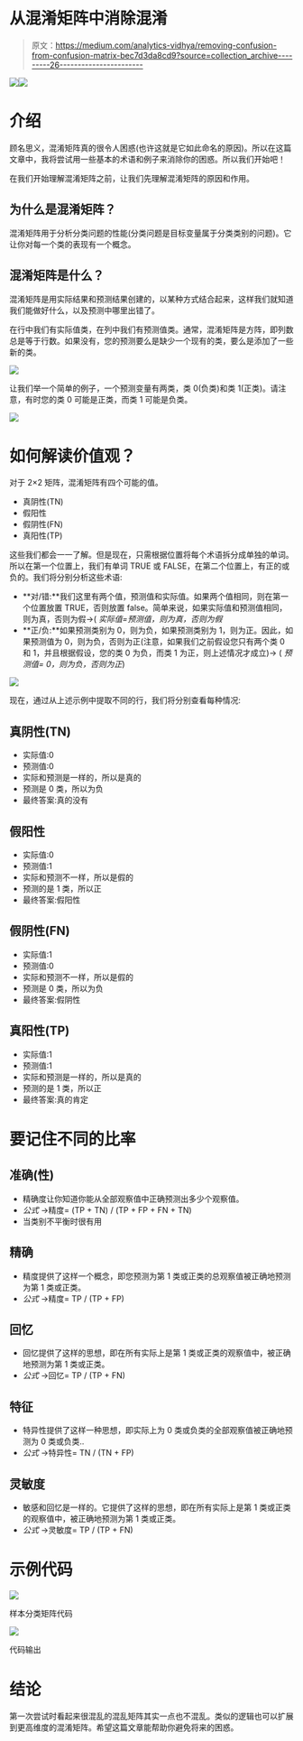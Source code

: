 # 从混淆矩阵中消除混淆

> 原文：<https://medium.com/analytics-vidhya/removing-confusion-from-confusion-matrix-bec7d3da8cd9?source=collection_archive---------26----------------------->

![](img/33f0322c600e709be2e8d350b8518278.png)![](img/97d2582d7b19c4972924da987c659dd2.png)

# 介绍

顾名思义，混淆矩阵真的很令人困惑(也许这就是它如此命名的原因)。所以在这篇文章中，我将尝试用一些基本的术语和例子来消除你的困惑。所以我们开始吧！

在我们开始理解混淆矩阵之前，让我们先理解混淆矩阵的原因和作用。

## 为什么是混淆矩阵？

混淆矩阵用于分析分类问题的性能(分类问题是目标变量属于分类类别的问题)。它让你对每一个类的表现有一个概念。

## 混淆矩阵是什么？

混淆矩阵是用实际结果和预测结果创建的，以某种方式结合起来，这样我们就知道我们能做好什么，以及预测中哪里出错了。

在行中我们有实际值类，在列中我们有预测值类。通常，混淆矩阵是方阵，即列数总是等于行数。如果没有，您的预测要么是缺少一个现有的类，要么是添加了一些新的类。

![](img/9f3f6c9d7899693da1b66ef34bf4da69.png)

让我们举一个简单的例子，一个预测变量有两类，类 0(负类)和类 1(正类)。请注意，有时您的类 0 可能是正类，而类 1 可能是负类。

![](img/0194a8dc58bf6908d436b54f99e7ffd1.png)

# **如何解读价值观？**

对于 2×2 矩阵，混淆矩阵有四个可能的值。

*   真阴性(TN)
*   假阳性
*   假阴性(FN)
*   真阳性(TP)

这些我们都会一一了解。但是现在，只需根据位置将每个术语拆分成单独的单词。所以在第一个位置上，我们有单词 TRUE 或 FALSE，在第二个位置上，有正的或负的。我们将分别分析这些术语:

*   **对/错:**我们这里有两个值，预测值和实际值。如果两个值相同，则在第一个位置放置 TRUE，否则放置 false。简单来说，如果实际值和预测值相同，则为真，否则为假→( *实际值=预测值，则为真，否则为假*
*   **正/负:**如果预测类别为 0，则为负，如果预测类别为 1，则为正。因此，如果预测值为 0，则为负，否则为正(注意，如果我们之前假设您只有两个类 0 和 1，并且根据假设，您的类 0 为负，而类 1 为正，则上述情况才成立)→ ( *预测值= 0，则为负，否则为正*)

![](img/f04eed7f256e7d7830ded2eeb18e662f.png)

现在，通过从上述示例中提取不同的行，我们将分别查看每种情况:

## 真阴性(TN)

*   实际值:0
*   预测值:0
*   实际和预测是一样的，所以是真的
*   预测是 0 类，所以为负
*   最终答案:真的没有

## 假阳性

*   实际值:0
*   预测值:1
*   实际和预测不一样，所以是假的
*   预测的是 1 类，所以正
*   最终答案:假阳性

## 假阴性(FN)

*   实际值:1
*   预测值:0
*   实际和预测不一样，所以是假的
*   预测是 0 类，所以为负
*   最终答案:假阴性

## 真阳性(TP)

*   实际值:1
*   预测值:1
*   实际和预测是一样的，所以是真的
*   预测的是 1 类，所以正
*   最终答案:真的肯定

# 要记住不同的比率

## 准确(性)

*   精确度让你知道你能从全部观察值中正确预测出多少个观察值。
*   *公式* →精度= (TP + TN) / (TP + FP + FN + TN)
*   当类别不平衡时很有用

## 精确

*   精度提供了这样一个概念，即您预测为第 1 类或正类的总观察值被正确地预测为第 1 类或正类。
*   *公式* →精度= TP / (TP + FP)

## 回忆

*   回忆提供了这样的思想，即在所有实际上是第 1 类或正类的观察值中，被正确地预测为第 1 类或正类。
*   *公式* →回忆= TP / (TP + FN)

## 特征

*   特异性提供了这样一种思想，即实际上为 0 类或负类的全部观察值被正确地预测为 0 类或负类..
*   *公式* →特异性= TN / (TN + FP)

## 灵敏度

*   敏感和回忆是一样的。它提供了这样的思想，即在所有实际上是第 1 类或正类的观察值中，被正确地预测为第 1 类或正类。
*   *公式* →灵敏度= TP / (TP + FN)

# 示例代码

![](img/e15e14f26f95bfef1b5b42d05957fc58.png)

样本分类矩阵代码

![](img/4622342767d4cc218a4fd2a6fc332f85.png)

代码输出

# 结论

第一次尝试时看起来很混乱的混乱矩阵其实一点也不混乱。类似的逻辑也可以扩展到更高维度的混淆矩阵。希望这篇文章能帮助你避免将来的困惑。